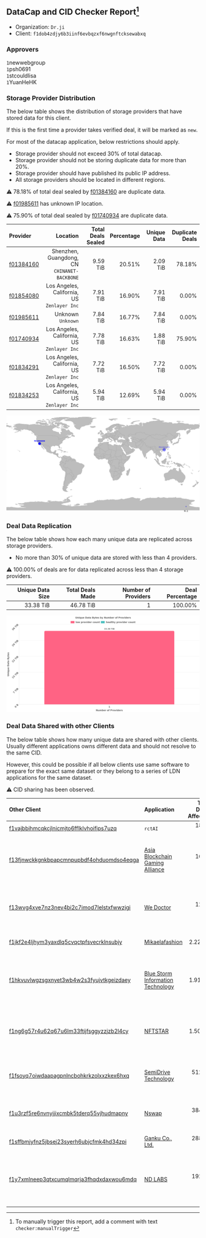 ## DataCap and CID Checker Report[^1]
 - Organization: `Dr.ji`
 - Client: `f1dob4zdjy6b3iinf6evbqzxf6nwgnftcksewabxq`
### Approvers
`1`newwebgroup<br/>`1`psh0691<br/>`1`stcouldlisa<br/>`1`YuanHeHK

### Storage Provider Distribution
The below table shows the distribution of storage providers that have stored data for this client.

If this is the first time a provider takes verified deal, it will be marked as `new`.

For most of the datacap application, below restrictions should apply.
 - Storage provider should not exceed 30% of total datacap.
 - Storage provider should not be storing duplicate data for more than 20%.
 - Storage provider should have published its public IP address.
 - All storage providers should be located in different regions.

⚠️ 78.18% of total deal sealed by [f01384160](https://filfox.info/en/address/f01384160) are duplicate data.

⚠️ [f01985611](https://filfox.info/en/address/f01985611) has unknown IP location.

⚠️ 75.90% of total deal sealed by [f01740934](https://filfox.info/en/address/f01740934) are duplicate data.

| Provider                                              |                                        Location | Total Deals Sealed | Percentage | Unique Data | Duplicate Deals |
| :---------------------------------------------------- | ----------------------------------------------: | -----------------: | ---------: | ----------: | --------------: |
| [f01384160](https://filfox.info/en/address/f01384160) | Shenzhen, Guangdong, CN<br/>`CHINANET-BACKBONE` |           9.59 TiB |     20.51% |    2.09 TiB |          78.18% |
| [f01854080](https://filfox.info/en/address/f01854080) |  Los Angeles, California, US<br/>`Zenlayer Inc` |           7.91 TiB |     16.90% |    7.91 TiB |           0.00% |
| [f01985611](https://filfox.info/en/address/f01985611) |                           Unknown<br/>`Unknown` |           7.84 TiB |     16.77% |    7.84 TiB |           0.00% |
| [f01740934](https://filfox.info/en/address/f01740934) |  Los Angeles, California, US<br/>`Zenlayer Inc` |           7.78 TiB |     16.63% |    1.88 TiB |          75.90% |
| [f01834291](https://filfox.info/en/address/f01834291) |  Los Angeles, California, US<br/>`Zenlayer Inc` |           7.72 TiB |     16.50% |    7.72 TiB |           0.00% |
| [f01834253](https://filfox.info/en/address/f01834253) |  Los Angeles, California, US<br/>`Zenlayer Inc` |           5.94 TiB |     12.69% |    5.94 TiB |           0.00% |

![Provider Distribution](https://raw.githubusercontent.com/data-preservation-programs/filplus-checker-assets/main/filecoin-project/filecoin-plus-large-datasets/issues/793/1672127917144.png)
### Deal Data Replication
The below table shows how each many unique data are replicated across storage providers.
- No more than 30% of unique data are stored with less than 4 providers.

⚠️ 100.00% of deals are for data replicated across less than 4 storage providers.

| Unique Data Size | Total Deals Made | Number of Providers | Deal Percentage |
| ---------------: | ---------------: | ------------------: | --------------: |
|        33.38 TiB |        46.78 TiB |                   1 |         100.00% |

![Replication Distribution](https://raw.githubusercontent.com/data-preservation-programs/filplus-checker-assets/main/filecoin-project/filecoin-plus-large-datasets/issues/793/1672127918124.png)
### Deal Data Shared with other Clients
The below table shows how many unique data are shared with other clients.
Usually different applications owns different data and should not resolve to the same CID.

However, this could be possible if all below clients use same software to prepare for the exact same dataset or they belong to a series of LDN applications for the same dataset.

⚠️ CID sharing has been observed.

| Other Client                                                                                                          | Application                                                                                                      | Total Deals Affected | Unique CIDs | Approvers                                                                                                                       |
| :-------------------------------------------------------------------------------------------------------------------- | :--------------------------------------------------------------------------------------------------------------- | -------------------: | ----------: | :------------------------------------------------------------------------------------------------------------------------------ |
| [f1vajbbihmcqkcjlnicmjto6fflklvhoifips7uzq](https://filfox.info/en/address/f1vajbbihmcqkcjlnicmjto6fflklvhoifips7uzq) | `rctAI`                                                                                                          |            18.19 TiB |         305 | Unknown                                                                                                                         |
| [f13fjnwckkgnkbpapcmnpupbdf4ohduomdso4eqga](https://filfox.info/en/address/f13fjnwckkgnkbpapcmnpupbdf4ohduomdso4eqga) | [Asia Blockchain Gaming Alliance](https://github.com/filecoin-project/filecoin-plus-large-datasets/issues/872)   |            16.25 TiB |         465 | `3`Defil2022<br/>`1`GaryGJG<br/>`2`newwebgroup<br/>`1`psh0691<br/>`2`stcouldlisa<br/>`1`Tom-OriginStorage                       |
| [f13wvg4xve7nz3nev4bi2c7imod7lelstxfwwzjgi](https://filfox.info/en/address/f13wvg4xve7nz3nev4bi2c7imod7lelstxfwwzjgi) | [We Doctor](https://github.com/filecoin-project/filecoin-plus-large-datasets/issues/962)                         |            12.44 TiB |         359 | `1`Alex11801<br/>`1`Defil2022<br/>`3`kernelogic<br/>`1`liyunzhi-666<br/>`1`NDLABS-OFFICE<br/>`1`stcouldlisa                     |
| [f1jkf2e4ljhym3yaxdlq5cvqctpfsvecrklnsubjy](https://filfox.info/en/address/f1jkf2e4ljhym3yaxdlq5cvqctpfsvecrklnsubjy) | [Mikaelafashion](https://github.com/filecoin-project/filecoin-plus-large-datasets/issues/1027)                   |             2.22 TiB |          71 | `1`Defil2022<br/>`1`Tom-OriginStorage                                                                                           |
| [f1hkvuvlwgzsgxnyet3wb4w2s3fyujvtkgeizdaey](https://filfox.info/en/address/f1hkvuvlwgzsgxnyet3wb4w2s3fyujvtkgeizdaey) | [Blue Storm Information Technology](https://github.com/filecoin-project/filecoin-plus-large-datasets/issues/323) |             1.91 TiB |          39 | `1`1475Notary<br/>`1`Defil2022<br/>`1`liyunzhi-666<br/>`1`stcouldlisa<br/>`1`swatchliu<br/>`1`Tom-OriginStorage<br/>`1`YuanHeHK |
| [f1ng6g57r4u62q67u6lm33ftijfsggyzzjzb2l4cy](https://filfox.info/en/address/f1ng6g57r4u62q67u6lm33ftijfsggyzzjzb2l4cy) | [NFTSTAR](https://github.com/filecoin-project/filecoin-plus-large-datasets/issues/960)                           |             1.50 TiB |          28 | `1`1ane-1<br/>`1`Defil2022<br/>`2`newwebgroup<br/>`1`psh0691<br/>`1`stcouldlisa<br/>`2`Tom-OriginStorage                        |
| [f1fsoyq7oiwdaapagpnlncbohkrkzolxxzkex6hxq](https://filfox.info/en/address/f1fsoyq7oiwdaapagpnlncbohkrkzolxxzkex6hxq) | [SemiDrive Technology](https://github.com/filecoin-project/filecoin-plus-large-datasets/issues/911)              |           512.00 GiB |          16 | `1`Alex11801<br/>`1`Defil2022<br/>`1`kernelogic<br/>`2`liyunzhi-666<br/>`1`NDLABS-OFFICE                                        |
| [f1u3rzf5re6nvnyjjixcmbk5tderq55vjhudmapny](https://filfox.info/en/address/f1u3rzf5re6nvnyjjixcmbk5tderq55vjhudmapny) | [ Nswap](https://github.com/filecoin-project/filecoin-plus-large-datasets/issues/882)                            |           384.00 GiB |          12 | `1`Defil2022<br/>`1`psh0691<br/>`1`Tom-OriginStorage<br/>`1`YuanHeHK                                                            |
| [f1sffbmjyfnz5jbsej23syerh6ubjcfmk4hd34zpi](https://filfox.info/en/address/f1sffbmjyfnz5jbsej23syerh6ubjcfmk4hd34zpi) | [Ganku Co\., Ltd\.](https://github.com/filecoin-project/filecoin-plus-large-datasets/issues/1028)                |           288.00 GiB |           9 | `1`Defil2022<br/>`1`Tom-OriginStorage                                                                                           |
| [f1y7xmlneep3qtxcumqlmqrja3fhqdxdaxwou6mdq](https://filfox.info/en/address/f1y7xmlneep3qtxcumqlmqrja3fhqdxdaxwou6mdq) | [ND LABS](https://github.com/filecoin-project/filecoin-plus-large-datasets/issues/109)                           |           192.00 GiB |           1 | `1`cryptowhizzard<br/>`1`Fenbushi-Filecoin<br/>`1`IreneYoung<br/>`1`MegTei<br/>`1`psh0691<br/>`1`rayshitou<br/>`1`Reiers        |

[^1]: To manually trigger this report, add a comment with text `checker:manualTrigger`
